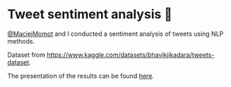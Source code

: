 # Tweet sentiment analysis 💬

[@MaciejMomot](https://github.com/MaciejMomot) and I conducted a sentiment analysis of tweets using NLP methods. 

Dataset from https://www.kaggle.com/datasets/bhavikjikadara/tweets-dataset.

The presentation of the results can be found [here](https://github.com/FilipLangiewicz/TweetsSentiment/blob/main/documentation/prezentacja_wynikow.pdf).
